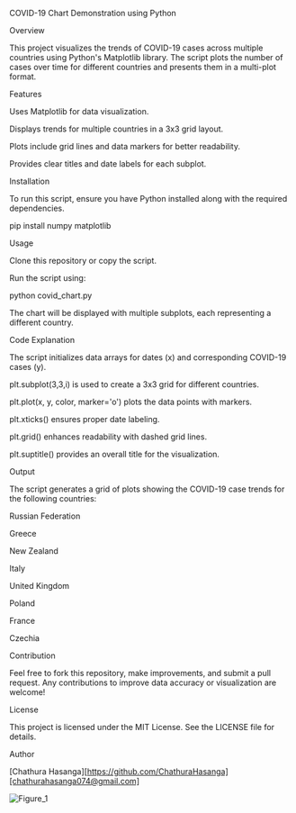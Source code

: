 COVID-19 Chart Demonstration using Python

Overview

This project visualizes the trends of COVID-19 cases across multiple countries using Python's Matplotlib library. The script plots the number of cases over time for different countries and presents them in a multi-plot format.

Features

Uses Matplotlib for data visualization.

Displays trends for multiple countries in a 3x3 grid layout.

Plots include grid lines and data markers for better readability.

Provides clear titles and date labels for each subplot.

Installation

To run this script, ensure you have Python installed along with the required dependencies.

pip install numpy matplotlib

Usage

Clone this repository or copy the script.

Run the script using:

python covid_chart.py

The chart will be displayed with multiple subplots, each representing a different country.

Code Explanation

The script initializes data arrays for dates (x) and corresponding COVID-19 cases (y).

plt.subplot(3,3,i) is used to create a 3x3 grid for different countries.

plt.plot(x, y, color, marker='o') plots the data points with markers.

plt.xticks() ensures proper date labeling.

plt.grid() enhances readability with dashed grid lines.

plt.suptitle() provides an overall title for the visualization.

Output

The script generates a grid of plots showing the COVID-19 case trends for the following countries:

Russian Federation

Greece

New Zealand

Italy

United Kingdom

Poland

France

Czechia

Contribution

Feel free to fork this repository, make improvements, and submit a pull request. Any contributions to improve data accuracy or visualization are welcome!

License

This project is licensed under the MIT License. See the LICENSE file for details.

Author

[Chathura Hasanga][https://github.com/ChathuraHasanga][chathurahasanga074@gmail.com]

![Figure_1](https://github.com/user-attachments/assets/e39178ab-c1b2-432a-a38b-81849808bd95)


